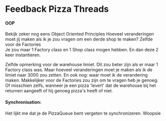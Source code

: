 # Feedback Pizza Threads

#### OOP
Bekijk zeker nog eens Object Oriented Principles
Hoeveel veranderingen moet jij maken als ik je zou vragen om een derde shop te maken?
Zelfde voor de Factories  
Je zou maar 1 Factory class en 1 Shop class mogen hebben. En dan deze 2 keer instantieren.

Zelfde opmerking voor de warehouse limiet. Dit zou beter zijn als er maar 1 Factory class was.
Maar hoeveel veranderingen moet je maken als ik de limiet naar 3000 zou zetten. 
En ook nog: waar moet ik de verandering maken.
Makkelijker voor de Factories zou zijn om te vragen heb je genoeg.
Of misschien zelfs, wanneer je een pizza 'levert' dat de warehouse bij het returnen aangeeft of hij genoeg pizza's heeft of niet.

#### Synchronisation:
Het lijkt me dat je de PizzaQueue bent vergeten te synchronizeren.
Woopsie